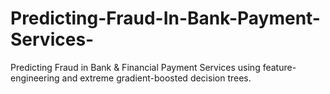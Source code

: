 # Predicting-Fraud-In-Bank-Payment-Services-
Predicting Fraud in Bank &amp; Financial Payment Services using feature-engineering and extreme gradient-boosted decision trees.
